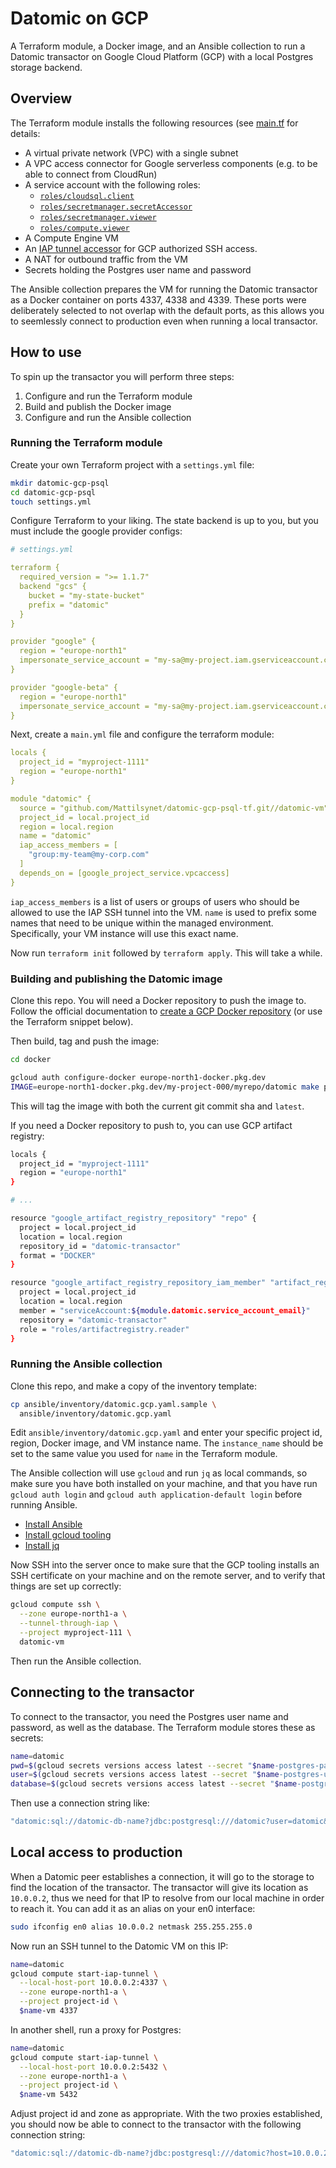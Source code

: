 # Datomic on GCP

A Terraform module, a Docker image, and an Ansible collection to run a Datomic
transactor on Google Cloud Platform (GCP) with a local Postgres storage backend.

## Overview

The Terraform module installs the following resources (see [main.tf](./main.tf)
for details:

- A virtual private network (VPC) with a single subnet
- A VPC access connector for Google serverless components (e.g. to be able to
  connect from CloudRun)
- A service account with the following roles:
  - [`roles/cloudsql.client`](https://cloud.google.com/sql/docs/mysql/iam-roles)
  - [`roles/secretmanager.secretAccessor`](https://cloud.google.com/secret-manager/docs/access-control)
  - [`roles/secretmanager.viewer`](https://cloud.google.com/secret-manager/docs/access-control)
  - [`roles/compute.viewer`](https://cloud.google.com/compute/docs/access/iam)
- A Compute Engine VM
- An [IAP tunnel accessor](https://cloud.google.com/iap/docs/concepts-overview)
  for GCP authorized SSH access.
- A NAT for outbound traffic from the VM
- Secrets holding the Postgres user name and password

The Ansible collection prepares the VM for running the Datomic transactor as a
Docker container on ports 4337, 4338 and 4339. These ports were deliberately
selected to not overlap with the default ports, as this allows you to seemlessly
connect to production even when running a local transactor.

## How to use

To spin up the transactor you will perform three steps:

1. Configure and run the Terraform module
2. Build and publish the Docker image
3. Configure and run the Ansible collection

### Running the Terraform module

Create your own Terraform project with a `settings.yml` file:

```sh
mkdir datomic-gcp-psql
cd datomic-gcp-psql
touch settings.yml
```

Configure Terraform to your liking. The state backend is up to you, but you must
include the google provider configs:

```yml
# settings.yml

terraform {
  required_version = ">= 1.1.7"
  backend "gcs" {
    bucket = "my-state-bucket"
    prefix = "datomic"
  }
}

provider "google" {
  region = "europe-north1"
  impersonate_service_account = "my-sa@my-project.iam.gserviceaccount.com"
}

provider "google-beta" {
  region = "europe-north1"
  impersonate_service_account = "my-sa@my-project.iam.gserviceaccount.com"
}
```

Next, create a `main.yml` file and configure the terraform module:

```yml
locals {
  project_id = "myproject-1111"
  region = "europe-north1"
}

module "datomic" {
  source = "github.com/Mattilsynet/datomic-gcp-psql-tf.git//datomic-vm"
  project_id = local.project_id
  region = local.region
  name = "datomic"
  iap_access_members = [
    "group:my-team@my-corp.com"
  ]
  depends_on = [google_project_service.vpcaccess]
}
```

`iap_access_members` is a list of users or groups of users who should be allowed
to use the IAP SSH tunnel into the VM. `name` is used to prefix some names that
need to be unique within the managed environment. Specifically, your VM instance
will use this exact name.

Now run `terraform init` followed by `terraform apply`. This will take a while.

### Building and publishing the Datomic image

Clone this repo. You will need a Docker repository to push the image to. Follow
the official documentation to [create a GCP Docker
repository](https://cloud.google.com/build/docs/build-push-docker-image) (or use
the Terraform snippet below).

Then build, tag and push the image:

```sh
cd docker

gcloud auth configure-docker europe-north1-docker.pkg.dev
IMAGE=europe-north1-docker.pkg.dev/my-project-000/myrepo/datomic make publish
```

This will tag the image with both the current git commit sha and `latest`.

If you need a Docker repository to push to, you can use GCP artifact registry:

```sh
locals {
  project_id = "myproject-1111"
  region = "europe-north1"
}

# ...

resource "google_artifact_registry_repository" "repo" {
  project = local.project_id
  location = local.region
  repository_id = "datomic-transactor"
  format = "DOCKER"
}

resource "google_artifact_registry_repository_iam_member" "artifact_registry_reader" {
  project = local.project_id
  location = local.region
  member = "serviceAccount:${module.datomic.service_account_email}"
  repository = "datomic-transactor"
  role = "roles/artifactregistry.reader"
}
```

### Running the Ansible collection

Clone this repo, and make a copy of the inventory template:

```sh
cp ansible/inventory/datomic.gcp.yaml.sample \
  ansible/inventory/datomic.gcp.yaml
```

Edit `ansible/inventory/datomic.gcp.yaml` and enter your specific project id,
region, Docker image, and VM instance name. The `instance_name` should be set to
the same value you used for `name` in the Terraform module.

The Ansible collection will use `gcloud` and run `jq` as local commands, so make
sure you have both installed on your machine, and that you have run `gcloud auth
login` and `gcloud auth application-default login` before running Ansible.

- [Install Ansible](https://docs.ansible.com/ansible/latest/installation_guide/intro_installation.html)
- [Install gcloud tooling](https://duckduckgo.com/?q=install+gcloud&ia=web)
- [Install jq](https://jqlang.github.io/jq/download/)

Now SSH into the server once to make sure that the GCP tooling installs an SSH
certificate on your machine and on the remote server, and to verify that things
are set up correctly:

```sh
gcloud compute ssh \
  --zone europe-north1-a \
  --tunnel-through-iap \
  --project myproject-111 \
  datomic-vm
```

Then run the Ansible collection.

## Connecting to the transactor

To connect to the transactor, you need the Postgres user name and password, as
well as the database. The Terraform module stores these as secrets:

```sh
name=datomic
pwd=$(gcloud secrets versions access latest --secret "$name-postgres-password")
user=$(gcloud secrets versions access latest --secret "$name-postgres-user")
database=$(gcloud secrets versions access latest --secret "$name-postgres-database")
```

Then use a connection string like:

```clj
"datomic:sql://datomic-db-name?jdbc:postgresql:///datomic?user=datomic&password=..."
```

## Local access to production

When a Datomic peer establishes a connection, it will go to the storage to find
the location of the transactor. The transactor will give its location as
`10.0.0.2`, thus we need for that IP to resolve from our local machine in
order to reach it. You can add it as an alias on your en0 interface:

```sh
sudo ifconfig en0 alias 10.0.0.2 netmask 255.255.255.0
```

Now run an SSH tunnel to the Datomic VM on this IP:

```sh
name=datomic
gcloud compute start-iap-tunnel \
  --local-host-port 10.0.0.2:4337 \
  --zone europe-north1-a \
  --project project-id \
  $name-vm 4337
```

In another shell, run a proxy for Postgres:

```sh
name=datomic
gcloud compute start-iap-tunnel \
  --local-host-port 10.0.0.2:5432 \
  --zone europe-north1-a \
  --project project-id \
  $name-vm 5432
```

Adjust project id and zone as appropriate. With the two proxies established, you
should now be able to connect to the transactor with the following connection
string:

```clj
"datomic:sql://datomic-db-name?jdbc:postgresql:///datomic?host=10.0.0.2&user=datomic-user&password=..."
```
